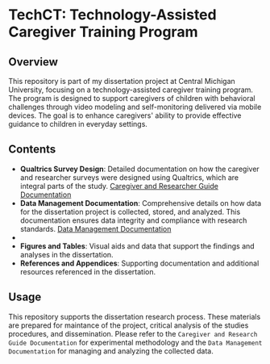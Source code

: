 
# TechCT: Technology-Assisted Caregiver Training Program

## Overview

This repository is part of my dissertation project at Central Michigan University, focusing on a technology-assisted caregiver training program. The program is designed to support caregivers of children with behavioral challenges through video modeling and self-monitoring delivered via mobile devices. The goal is to enhance caregivers' ability to provide effective guidance to children in everyday settings.

## Contents

- **Qualtrics Survey Design**: Detailed documentation on how the caregiver and researcher surveys were designed using Qualtrics, which are integral parts of the study. [Caregiver and Researcher Guide Documentation](https://github.com/rdwyse/TechCT/blob/main/TechCT%20-%20%20Caregiver%20and%20Researcher%20Guide%20Documentation.md)
- **Data Management Documentation**: Comprehensive details on how data for the dissertation project is collected, stored, and analyzed. This documentation ensures data integrity and compliance with research standards. [Data Management Documentation](https://github.com/rdwyse/TechCT/blob/main/TechCT%20-%20Data%20Management%20Documentation.md)
- 
- **Figures and Tables**: Visual aids and data that support the findings and analyses in the dissertation.
- **References and Appendices**: Supporting documentation and additional resources referenced in the dissertation.

## Usage

This repository supports the dissertation research process. These materials are prepared for maintance of the project, critical analysis of the studies procedures, and dissemination. Please refer to the `Caregiver and Research Guide Documentation` for experimental methodology and the `Data Management Documentation` for managing and analyzing the collected data.
